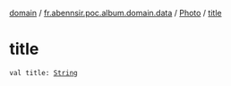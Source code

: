 [domain](../../index.md) / [fr.abennsir.poc.album.domain.data](../index.md) / [Photo](index.md) / [title](./title.md)

# title

`val title: `[`String`](https://kotlinlang.org/api/latest/jvm/stdlib/kotlin/-string/index.html)